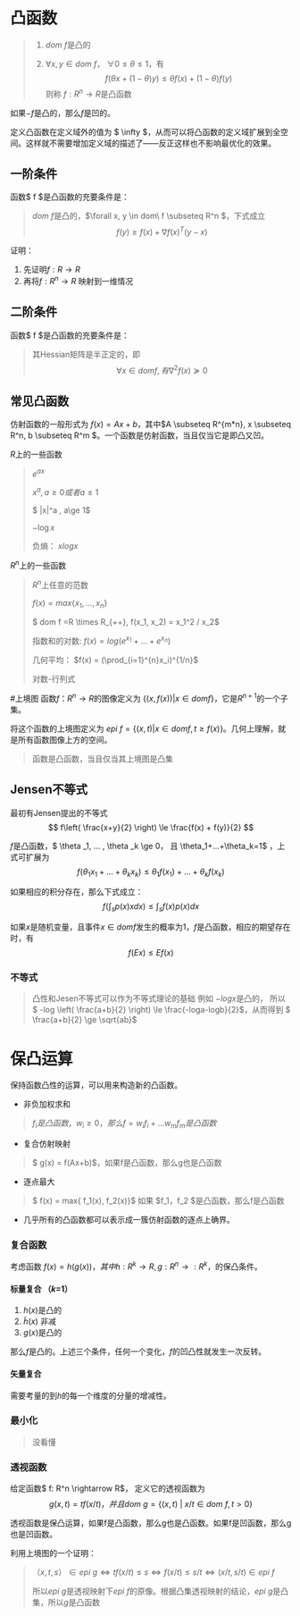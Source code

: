 # 凸函数
> 1. $dom$ $f$是凸的
> 
> 2. $\forall x, y \in dom$  $f$， $\forall 0 \le  \theta \le 1$，有 
> $$ f(\theta x + (1-\theta)y) \le  \theta f(x) + (1-\theta)f(y) $$
> 则称 $f: R^n \rightarrow R$是凸函数

如果$-f$是凸的，那么$f$是凹的。

定义凸函数在定义域外的值为 $ \infty $，从而可以将凸函数的定义域扩展到全空间。这样就不需要增加定义域的描述了——反正这样也不影响最优化的效果。

## 一阶条件
函数$ f $是凸函数的充要条件是：
> $dom\ f$是凸的，$\forall x, y \in dom\ f \subseteq R^n $，下式成立
> $$ f(y) \ge f(x) + \nabla f(x)^T(y-x) $$

证明：

1. 先证明$f: R \rightarrow R$
2. 再将$f: R^n \rightarrow R$ 映射到一维情况

## 二阶条件

函数$ f $是凸函数的充要条件是：
> 其Hessian矩阵是半正定的，即 $$ \forall x \in dom f, 有 \nabla ^ 2 f(x) \succeq 0 $$

## 常见凸函数
仿射函数的一般形式为 $f(x)=Ax+b$，其中$A \subseteq R^{m*n}, x \subseteq R^n, b \subseteq R^m $。一个函数是仿射函数，当且仅当它是即凸又凹。

$R$上的一些函数
> $e^{ax}$
> 
> $x^a, a \ge 0或者a \le 1$
> 
> $ |x|^a , a\ge 1$
> 
> $-\log x$
> 
> 负熵： $xlogx$

$R^n$上的一些函数
> $R^n$上任意的范数
> 
> $f(x)=max\{x_1,..., x_n\}$
> 
> $ dom f =R \times R_{++}, f(x_1, x_2) = x_1^2 / x_2$
> 
> 指数和的对数: $f(x) = log(e^{x_1} + ... + e^{x_n})$
> 
> 几何平均： $f(x) = (\prod_{i=1}^{n}x_i)^{1/n}$
> 
> 对数-行列式
> 

#上境图
函数$f：R^n \rightarrow R$的图像定义为 $\{(x, f(x)) | x \in dom f\}$，它是$R^{n+1}$的一个子集。

将这个函数的上境图定义为 $epi\ f=\{ (x, t) | x \in dom f, t \ge f(x)   \}$。几何上理解，就是所有函数图像上方的空间。
> 函数是凸函数，当且仅当其上境图是凸集

## Jensen不等式
最初有Jensen提出的不等式 $$ f\left( \frac{x+y}{2} \right) \le \frac{f(x) + f(y)}{2} $$

$f$是凸函数，$ \theta _1, ... , \theta _k \ge 0， 且 \theta_1+...+\theta_k=1$ ，上式可扩展为 
$$f(\theta_1 x_1+... + \theta_k x_k) \le \theta_1 f(x_1) + ... + \theta_k f(x_k)$$

如果相应的积分存在，那么下式成立：
$$ f\left( \int_s p(x)x dx \right) \le \int_sf(x)p(x)dx $$

如果$x$是随机变量，且事件$x \in dom f$发生的概率为1，$f$是凸函数，相应的期望存在时，有 
$$ f(Ex) \le Ef(x) $$

### 不等式
> 凸性和Jesen不等式可以作为不等式理论的基础
例如 $-logx$是凸的， 所以 $ -log \left( \frac{a+b}{2}  \right) \le \frac{-loga-logb}{2}$，从而得到 $ \frac{a+b}{2} \ge \sqrt{ab}$

# 保凸运算
保持函数凸性的运算，可以用来构造新的凸函数。

- 非负加权求和
 
> $f_i是凸函数，w_i \ge 0，那么f=w_if_i + ... w_mf_m是凸函数$

- 复合仿射映射

> $ g(x) = f(Ax+b)$，如果f是凸函数，那么g也是凸函数

- 逐点最大

> $ f(x) = max\{  f_1(x), f_2(x)\}$ 如果 $f_1，f_2  $是凸函数，那么f是凸函数

- 几乎所有的凸函数都可以表示成一簇仿射函数的逐点上确界。

### 复合函数
考虑函数 $f(x) = h(g(x))，其中 h:R^k \rightarrow R, g: R^n \rightarrow : R^k$，的保凸条件。

#### 标量复合 （$k$=1）
1. $h(x)$是凸的
2. $\tilde{h}(x)$ 非减
3. $g(x)$是凸的

那么$f$是凸的。上述三个条件，任何一个变化，$f$的凹凸性就发生一次反转。


#### 矢量复合
需要考量的到$h$的每一个维度的分量的增减性。

### 最小化
> 没看懂

### 透视函数
给定函数$ f: R^n \rightarrow R$， 定义它的透视函数为
$$ g(x,t) = tf(x/t)，并且dom\ g=\{(x,t)\ |\ x/t \in dom\ f, t > 0\}$$

透视函数是保凸运算，如果f是凸函数，那么g也是凸函数。如果f是凹函数，那么g也是凹函数。

利用上境图的一个证明：
> $（x, t, s） \in epi\ g \iff tf(x/t) \le s \iff f(x/t) \le s/t \iff (x/t, s/t) \in epi\ f$
> 
> 所以$epi\ g$是透视映射下$epi\ f$的原像。根据凸集透视映射的结论，$epi\ g$是凸集，所以$g$是凸函数


